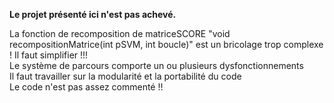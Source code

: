 
<b>Le projet présenté ici n'est pas achevé.</b><br/>

La fonction de recomposition de matriceSCORE "void recompositionMatrice(int pSVM, int boucle)" est un bricolage trop complexe ! Il faut simplifier !!!<br/>
Le système de parcours comporte un ou plusieurs dysfonctionnements<br/>
Il faut travailler sur la modularité et la portabilité du code<br/>
Le code n'est pas assez commenté !!<br/>
<br/><br/>



